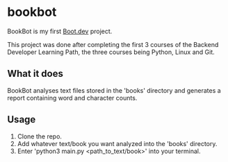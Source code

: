 # bookbot

BookBot is my first [Boot.dev](https://www.boot.dev) project.

This project was done after completing the first 3 courses of the Backend Developer Learning Path, the three courses being Python, Linux and Git.

## What it does
BookBot analyses text files stored in the 'books' directory and generates a report containing word and character counts.

## Usage
1) Clone the repo.
2) Add whatever text/book you want analyzed into the 'books' directory.
3) Enter 'python3 main.py <path_to_text/book>' into your terminal.
